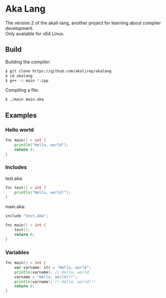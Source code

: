 # Aka Lang
The version 2 of the akali-lang, another project for learning about compiler development.<br/>
Only avaliable for x64 Linux.

## Build
Building the compiler:
```bash
$ git clone https://github.com/akalirep/akalang
$ cd akalang
$ g++ -o main *.cpp
```
Compiling a file:
```bash
$ ./main main.aka
```

## Examples
### Hello world
```go
fnc main() > int {
	println("Hello, world");
	return 0;
}
```

### Includes
test.aka:
```go
fnc test() > int {
	println("Hello, world!");
}
```

main.aka:
```go
include "test.aka";

fnc main() > int {
	test();
	return 0;
}
```

### Variables
```go
fnc main() > int {
	var varname: str = "Hello, world";
	println(varname); // Hello, world
	varname = "Hello, world!!!";
	println(varname); // Hello, world!!!
	return 0;
}
```